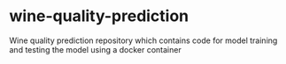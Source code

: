# wine-quality-prediction
Wine quality prediction repository which contains code for model training and testing the model using a docker container
